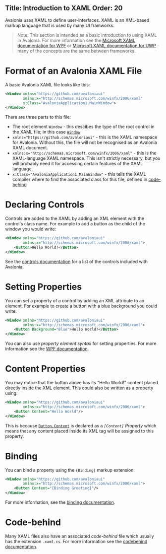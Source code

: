 Title: Introduction to XAML
Order: 20
---
Avalonia uses XAML to define user-interfaces. XAML is an XML-based markup language that is used by
many UI framworks.

> Note: This section is intended as a basic introduction to using XAML in Avalonia. For more
  information see the 
  [Microsoft XAML documentation for WPF](https://docs.microsoft.com/en-us/dotnet/framework/wpf/advanced/xaml-overview-wpf)
  or [Microsoft XAML documentation for UWP](https://docs.microsoft.com/en-us/windows/uwp/xaml-platform/xaml-overview) -
  many of the concepts are the same between frameworks.

# Format of an Avalonia XAML File

A basic Avalonia XAML file looks like this:

```xml
<Window xmlns="https://github.com/avaloniaui"
        xmlns:x="http://schemas.microsoft.com/winfx/2006/xaml"
        x:Class="AvaloniaApplication1.MainWindow">
</Window>
```

There are three parts to this file:

- The root element `Window` - this descibes the type of the root control in the XAML file; in this
   case [`Window`](/api/Avalonia.Controls/Window/)
- `xmlns="https://github.com/avaloniaui"` - this is the XAML namespace for Avalonia. Without this,
  the file will not be recognised as an Avalonia XAML document.
- `xmlns:x="http://schemas.microsoft.com/winfx/2006/xaml"` - this is the XAML-language XAML
  namespace. This isn't strictly necessary, but you will probably need it for accessing certain
  features of the XAML language.
- `x:Class="AvaloniaApplication1.MainWindow"` - this tells the XAML compiler where to find
  the associated class for this file, defined in [code-behind](/docs/quickstart/codebehind)

# Declaring Controls

Controls are added to the XAML by adding an XML element with the control's class name. For example
to add a button as the child of the window you would write:

```xml
<Window xmlns="https://github.com/avaloniaui"
        xmlns:x="http://schemas.microsoft.com/winfx/2006/xaml">
    <Button>Hello World!</Button>
</Window>
```

See the [controls documentation](/docs/controls) for a list of the controls included with Avalonia.

# Setting Properties

You can set a property of a control by adding an XML attribute to an element. For example to create
a button with a blue background you could write:

```xml
<Window xmlns="https://github.com/avaloniaui"
        xmlns:x="http://schemas.microsoft.com/winfx/2006/xaml">
    <Button Background="Blue">Hello World!</Button>
</Window>
```

You can also use _property element syntax_ for setting properties. For more information see the
[WPF documentation](https://docs.microsoft.com/en-us/dotnet/framework/wpf/advanced/xaml-overview-wpf#property-element-syntax).

# Content Properties

You may notice that the button above has its "Hello World!" content placed directly inside the XML
element. This could also be written as a property using:

```xml
<Window xmlns="https://github.com/avaloniaui"
        xmlns:x="http://schemas.microsoft.com/winfx/2006/xaml">
    <Button Content="Hello World"/>
</Window>
```

This is because [`Button.Content`](/api/Avalonia.Controls/ContentControl/4B02A756) is declared as a
_`[Content]` Property_ which means that any content placed inside its XML tag will be assigned to this
property.

# Binding

You can bind a property using the `{Binding}` markup extension:

```xml
<Window xmlns="https://github.com/avaloniaui"
        xmlns:x="http://schemas.microsoft.com/winfx/2006/xaml">
    <Button Content="{Binding Greeting}"/>
</Window>
```

For more information, see the [binding documentation](/docs/binding).

# Code-behind

Many XAML files also have an associated _code-behind_ file which usually has the extension
`.xaml.cs`. For more information see the [codebehind documentation](/docs/quickstart/codebehind).